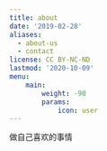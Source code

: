 ```yaml
---
title: about
date: '2019-02-28'
aliases:
  - about-us
  - contact
license: CC BY-NC-ND
lastmod: '2020-10-09'
menu:
    main: 
        weight: -90
        params:
            icon: user
---
```


做自己喜欢的事情
